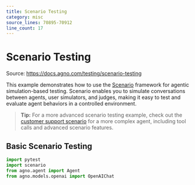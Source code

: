 ```yaml
---
title: Scenario Testing
category: misc
source_lines: 70895-70912
line_count: 17
---
```


# Scenario Testing
Source: https://docs.agno.com/testing/scenario-testing



This example demonstrates how to use the [Scenario](https://github.com/langwatch/scenario) framework for agentic simulation-based testing. Scenario enables you to simulate conversations between agents, user simulators, and judges, making it easy to test and evaluate agent behaviors in a controlled environment.

> **Tip:** For a more advanced scenario testing example, check out the [customer support scenario](https://github.com/langwatch/create-agent-app/tree/main/agno_example) for a more complex agent, including tool calls and advanced scenario features.

## Basic Scenario Testing

```python cookbook/agent_concepts/other/scenario_testing.py
import pytest
import scenario
from agno.agent import Agent
from agno.models.openai import OpenAIChat

